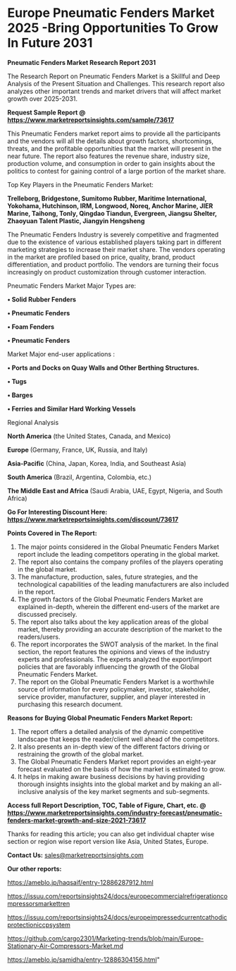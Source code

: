  # Europe Pneumatic Fenders Market 2025 -Bring Opportunities To Grow In Future 2031

<strong>Pneumatic Fenders Market Research Report 2031</strong>

The Research Report on Pneumatic Fenders Market is a Skillful and Deep Analysis of the Present Situation and Challenges. This research report also analyzes other important trends and market drivers that will affect market growth over 2025-2031.

<strong>Request Sample Report @ <a href=https://www.marketreportsinsights.com/sample/73617>https://www.marketreportsinsights.com/sample/73617</a></strong>

This Pneumatic Fenders market report aims to provide all the participants and the vendors will all the details about growth factors, shortcomings, threats, and the profitable opportunities that the market will present in the near future. The report also features the revenue share, industry size, production volume, and consumption in order to gain insights about the politics to contest for gaining control of a large portion of the market share.

Top Key Players in the Pneumatic Fenders Market:

<strong>Trelleborg, Bridgestone, Sumitomo Rubber, Maritime International, Yokohama, Hutchinson, IRM, Longwood, Noreq, Anchor Marine, JIER Marine, Taihong, Tonly, Qingdao Tiandun, Evergreen, Jiangsu Shelter, Zhaoyuan Talent Plastic, Jiangyin Hengsheng</strong>

The Pneumatic Fenders Industry is severely competitive and fragmented due to the existence of various established players taking part in different marketing strategies to increase their market share. The vendors operating in the market are profiled based on price, quality, brand, product differentiation, and product portfolio. The vendors are turning their focus increasingly on product customization through customer interaction.

Pneumatic Fenders Market Major Types are:

<strong>• Solid Rubber Fenders

• Pneumatic Fenders

• Foam Fenders

• Pneumatic Fenders</strong>

Market Major end-user applications :

<strong>• Ports and Docks on Quay Walls and Other Berthing Structures.

• Tugs

• Barges

• Ferries and Similar Hard Working Vessels</strong>

Regional Analysis

</u><strong><b>North America</b></strong> (the United States, Canada, and Mexico)

<strong><b>Europe </b></strong>(Germany, France, UK, Russia, and Italy)

<strong><b>Asia-Pacific</b></strong> (China, Japan, Korea, India, and Southeast Asia)

<strong><b>South America</b></strong> (Brazil, Argentina, Colombia, etc.)

<strong><b>The Middle East and Africa</b></strong> (Saudi Arabia, UAE, Egypt, Nigeria, and South Africa)

<strong>Go For Interesting Discount Here: <a href=https://www.marketreportsinsights.com/discount/73617>https://www.marketreportsinsights.com/discount/73617</a></strong>

<strong>Points Covered in The Report:</strong>
<ol>
  <li>The major points considered in the Global Pneumatic Fenders Market report include the leading competitors operating in the global market.</li>
  <li>The report also contains the company profiles of the players operating in the global market.</li>
  <li>The manufacture, production, sales, future strategies, and the technological capabilities of the leading manufacturers are also included in the report.</li>
  <li>The growth factors of the Global Pneumatic Fenders Market are explained in-depth, wherein the different end-users of the market are discussed precisely.</li>
  <li>The report also talks about the key application areas of the global market, thereby providing an accurate description of the market to the readers/users.</li>
  <li>The report incorporates the SWOT analysis of the market. In the final section, the report features the opinions and views of the industry experts and professionals. The experts analyzed the export/import policies that are favorably influencing the growth of the Global Pneumatic Fenders Market.</li>
  <li>The report on the Global Pneumatic Fenders Market is a worthwhile source of information for every policymaker, investor, stakeholder, service provider, manufacturer, supplier, and player interested in purchasing this research document.</li>
</ol>
<strong>Reasons for Buying Global Pneumatic Fenders Market Report:</strong>

<ol>
  <li>The report offers a detailed analysis of the dynamic competitive landscape that keeps the reader/client well ahead of the competitors.</li>
  <li>It also presents an in-depth view of the different factors driving or restraining the growth of the global market.</li>
  <li>The Global Pneumatic Fenders Market report provides an eight-year forecast evaluated on the basis of how the market is estimated to grow.</li>
  <li>It helps in making aware business decisions by having providing thorough insights insights into the global market and by making an all-inclusive analysis of the key market segments and sub-segments.</li>
</ol>
<strong>Access full Report Description, TOC, Table of Figure, Chart, etc. @ <a href=https://www.marketreportsinsights.com/industry-forecast/pneumatic-fenders-market-growth-and-size-2021-73617>https://www.marketreportsinsights.com/industry-forecast/pneumatic-fenders-market-growth-and-size-2021-73617</a></strong>


Thanks for reading this article; you can also get individual chapter wise section or region wise report version like Asia, United States, Europe.

<strong>Contact Us:</strong>
sales@marketreportsinsights.com

<strong>Our other reports:</strong>

<a href=https://ameblo.jp/haqsaif/entry-12886287912.html>https://ameblo.jp/haqsaif/entry-12886287912.html</a>

<a href=https://issuu.com/reportsinsights24/docs/europecommercialrefrigerationcompressorsmarkettren>https://issuu.com/reportsinsights24/docs/europecommercialrefrigerationcompressorsmarkettren</a>

<a href=https://issuu.com/reportsinsights24/docs/europeimpressedcurrentcathodicprotectioniccpsystem>https://issuu.com/reportsinsights24/docs/europeimpressedcurrentcathodicprotectioniccpsystem</a>

<a href=https://github.com/cargo2301/Marketing-trends/blob/main/Europe-Stationary-Air-Compressors-Market.md>https://github.com/cargo2301/Marketing-trends/blob/main/Europe-Stationary-Air-Compressors-Market.md</a>

<a href=https://ameblo.jp/samidha/entry-12886304156.html>https://ameblo.jp/samidha/entry-12886304156.html</a>"
